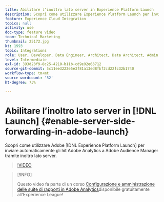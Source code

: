 ```yaml
---
title: Abilitare l’inoltro lato server in Experience Platform Launch
description: Scopri come utilizzare Experience Platform Launch per inviare automaticamente gli hit Adobe Analytics a Adobe Audience Manager tramite l’inoltro lato server.
feature: Experience Cloud Integration
topics: null
activity: use
doc-type: feature video
team: Technical Marketing
thumbnail: 25172.jpg
kt: 1993
topic: Integrations
role: User, Developer, Data Engineer, Architect, Data Architect, Admin, Leader
level: Intermediate
exl-id: 393d23f9-8c25-4210-b11b-cd9e02e63712
source-git-commit: 5c11ee3222e5e3f81a13ed8fbf2cd22fc32b1740
workflow-type: tm+mt
source-wordcount: '82'
ht-degree: 73%

---
```


# Abilitare l’inoltro lato server in [!DNL Launch] {#enable-server-side-forwarding-in-adobe-launch}

Scopri come utilizzare Adobe [!DNL Experience Platform Launch] per inviare automaticamente gli hit Adobe Analytics a Adobe Audience Manager tramite inoltro lato server.

>[!VIDEO](https://video.tv.adobe.com/v/25172?quality=12)

>[!INFO]
>
> Questo video fa parte di un corso [Configurazione e amministrazione delle suite di rapporti in Adobe Analytics](https://experienceleague.adobe.com/?recommended=Analytics-A-1-2021.1.administration&amp;lang=it)disponibile gratuitamente all&#39;Experience League!